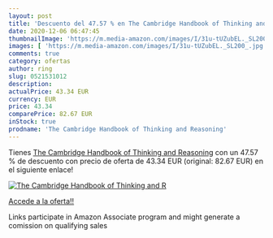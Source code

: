 ```yaml
---
layout: post
title: 'Descuento del 47.57 % en The Cambridge Handbook of Thinking and R'
date: 2020-12-06 06:47:45
thumbnailImage: 'https://m.media-amazon.com/images/I/31u-tUZubEL._SL200_.jpg'
images: [ 'https://m.media-amazon.com/images/I/31u-tUZubEL._SL200_.jpg' ]
comments: true
category: ofertas
author: ring
slug: 0521531012
description:
actualPrice: 43.34 EUR
currency: EUR
price: 43.34
comparePrice: 82.67 EUR
inStock: true
prodname: 'The Cambridge Handbook of Thinking and Reasoning'
---
```


Tienes [The Cambridge Handbook of Thinking and Reasoning](https://www.amazon.fr/dp/0521531012/?tag=tolees0d-21) con un 47.57 % de descuento con precio de oferta de 43.34 EUR (original: 82.67 EUR) en el siguiente enlace!

[![The Cambridge Handbook of Thinking and R](https://m.media-amazon.com/images/I/31u-tUZubEL._SL200_.jpg)](https://www.amazon.fr/dp/0521531012/?tag=tolees0d-21)

[Accede a la oferta!!](https://www.amazon.fr/dp/0521531012/?tag=tolees0d-21)

Links participate in Amazon Associate program and might generate a comission on qualifying sales


